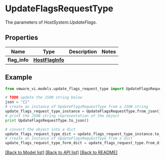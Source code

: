 # UpdateFlagsRequestType

The parameters of *HostSystem.UpdateFlags*. 

## Properties
Name | Type | Description | Notes
------------ | ------------- | ------------- | -------------
**flag_info** | [**HostFlagInfo**](HostFlagInfo.md) |  | 

## Example

```python
from vmware_vi.models.update_flags_request_type import UpdateFlagsRequestType

# TODO update the JSON string below
json = "{}"
# create an instance of UpdateFlagsRequestType from a JSON string
update_flags_request_type_instance = UpdateFlagsRequestType.from_json(json)
# print the JSON string representation of the object
print UpdateFlagsRequestType.to_json()

# convert the object into a dict
update_flags_request_type_dict = update_flags_request_type_instance.to_dict()
# create an instance of UpdateFlagsRequestType from a dict
update_flags_request_type_form_dict = update_flags_request_type.from_dict(update_flags_request_type_dict)
```
[[Back to Model list]](../README.md#documentation-for-models) [[Back to API list]](../README.md#documentation-for-api-endpoints) [[Back to README]](../README.md)


